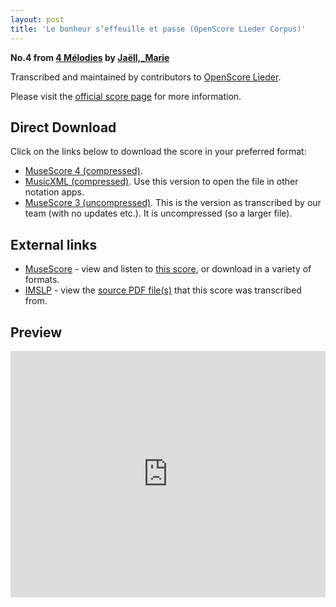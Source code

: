 ```yaml
---
layout: post
title: 'Le bonheur s’effeuille et passe (OpenScore Lieder Corpus)'
---
```


__No.4 from [4 Mélodies](https://fourscoreandmore.org/openscore/lieder/Ja%C3%ABll,_Marie/4_M%C3%A9lodies/) by [Jaëll,_Marie](https://fourscoreandmore.org/openscore/lieder/Ja%C3%ABll,_Marie)__

Transcribed and maintained by contributors to [OpenScore Lieder].

Please visit the [official score page] for more information.

[official score page]: https://musescore.com/openscore-lieder-corpus/scores/5840228
[OpenScore Lieder]: https://musescore.com/openscore-lieder-corpus

## Direct Download

Click on the links below to download the score in your preferred format:
- [MuseScore 4 (compressed)](https://fourscoreandmore.org/openscore/lieder/Ja%C3%ABll,_Marie/4_M%C3%A9lodies/4_Le_bonheur_s%E2%80%99effeuille_et_passe.mscz).
- [MusicXML (compressed)](https://fourscoreandmore.org/openscore/lieder/Ja%C3%ABll,_Marie/4_M%C3%A9lodies/4_Le_bonheur_s%E2%80%99effeuille_et_passe.mxl). Use this version to open the file in other notation apps.
- [MuseScore 3 (uncompressed)](https://raw.githubusercontent.com/OpenScore/Lieder/refs/heads/main/scores/Ja%C3%ABll,_Marie/4_M%C3%A9lodies/4_Le_bonheur_s%E2%80%99effeuille_et_passe/lc5840228.mscx). This is the version as transcribed by our team (with no updates etc.). It is uncompressed (so a larger file).

## External links

- [MuseScore] - view and listen to [this score][MuseScore], or download in a variety of formats.
- [IMSLP] - view the [source PDF file(s)][IMSLP] that this score was transcribed from.

[MuseScore]: https://musescore.com/score/5840228
[IMSLP]: https://imslp.org/wiki/Special:ReverseLookup/511349

## Preview

<iframe width="100%" height="394" src="https://musescore.com/openscore-lieder-corpus/scores/5840228/embed" frameborder="0" allowfullscreen allow="autoplay; fullscreen"></iframe>
